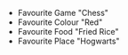 - Favourite Game "Chess"
- Favourite Colour "Red"
- Favourite Food "Fried Rice"
- Favourite Place "Hogwarts"
